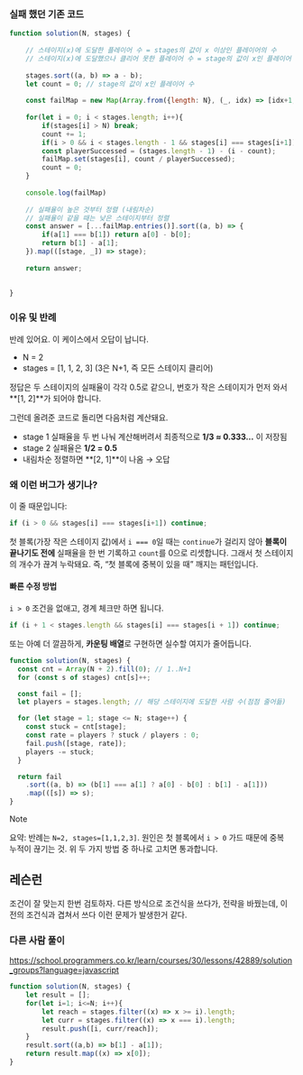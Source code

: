 ### 실패 했던 기존 코드

```js
function solution(N, stages) {
    
    // 스테이지(x)에 도달한 플레이어 수 = stages의 값이 x 이상인 플레이어의 수
    // 스테이지(x)에 도달했으나 클리어 못한 플레이어 수 = stage의 값이 x인 플레이어 수
  
    stages.sort((a, b) => a - b);
    let count = 0; // stage의 값이 x인 플레이어 수
    
    const failMap = new Map(Array.from({length: N}, (_, idx) => [idx+1, 0]));
    
    for(let i = 0; i < stages.length; i++){
        if(stages[i] > N) break;
        count += 1;
        if(i > 0 && i < stages.length - 1 && stages[i] === stages[i+1]) continue;
        const playerSuccessed = (stages.length - 1) - (i - count);
        failMap.set(stages[i], count / playerSuccessed);
        count = 0;
    }
    
    console.log(failMap)
    
    // 실패율이 높은 것부터 정렬 (내림차순)
    // 실패율이 같을 때는 낮은 스테이지부터 정렬
    const answer = [...failMap.entries()].sort((a, b) => {
        if(a[1] === b[1]) return a[0] - b[0];
        return b[1] - a[1];
    }).map(([stage, _]) => stage);
    
    return answer;
    

}
```

### 이유 및 반례
반례 있어요. 이 케이스에서 오답이 납니다.

* N = 2
* stages = [1, 1, 2, 3]   (3은 N+1, 즉 모든 스테이지 클리어)

정답은 두 스테이지의 실패율이 각각 0.5로 같으니, 번호가 작은 스테이지가 먼저 와서 **[1, 2]**가 되어야 합니다.

그런데 올려준 코드로 돌리면 다음처럼 계산돼요.

* stage 1 실패율을 두 번 나눠 계산해버려서 최종적으로 **1/3 ≈ 0.333…** 이 저장됨
* stage 2 실패율은 **1/2 = 0.5**
* 내림차순 정렬하면 **[2, 1]**이 나옴 → 오답

### 왜 이런 버그가 생기나?

이 줄 때문입니다:

```js
if (i > 0 && stages[i] === stages[i+1]) continue;
```

첫 블록(가장 작은 스테이지 값)에서 `i === 0`일 때는 `continue`가 걸리지 않아 **블록이 끝나기도 전에** 실패율을 한 번 기록하고 `count`를 0으로 리셋합니다. 그래서 첫 스테이지의 개수가 끊겨 누락돼요.
즉, “첫 블록에 중복이 있을 때” 깨지는 패턴입니다.

#### 빠른 수정 방법

`i > 0` 조건을 없애고, 경계 체크만 하면 됩니다.

```js
if (i + 1 < stages.length && stages[i] === stages[i + 1]) continue;
```

또는 아예 더 깔끔하게, **카운팅 배열**로 구현하면 실수할 여지가 줄어듭니다.

```js
function solution(N, stages) {
  const cnt = Array(N + 2).fill(0); // 1..N+1
  for (const s of stages) cnt[s]++;

  const fail = [];
  let players = stages.length; // 해당 스테이지에 도달한 사람 수(점점 줄어듦)

  for (let stage = 1; stage <= N; stage++) {
    const stuck = cnt[stage];
    const rate = players ? stuck / players : 0;
    fail.push([stage, rate]);
    players -= stuck;
  }

  return fail
    .sort((a, b) => (b[1] === a[1] ? a[0] - b[0] : b[1] - a[1]))
    .map(([s]) => s);
}
```
> [!note]
> 요약: 반례는 `N=2, stages=[1,1,2,3]`. 원인은 첫 블록에서 `i > 0` 가드 때문에 중복 누적이 끊기는 것. 위 두 가지 방법 중 하나로 고치면 통과합니다.

## 레슨런
조건이 잘 맞는지 한번 검토하자. 다른 방식으로 조건식을 쓰다가, 전략을 바꿨는데, 이 전의 조건식과 겹쳐서 쓰다 이런 문제가 발생한거 같다.


### 다른 사람 풀이
https://school.programmers.co.kr/learn/courses/30/lessons/42889/solution_groups?language=javascript

```js
function solution(N, stages) {
    let result = [];
    for(let i=1; i<=N; i++){
        let reach = stages.filter((x) => x >= i).length;
        let curr = stages.filter((x) => x === i).length;
        result.push([i, curr/reach]);
    }
    result.sort((a,b) => b[1] - a[1]);
    return result.map((x) => x[0]);
}
```
